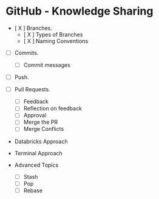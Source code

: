 # GitHub - Knowledge Sharing

- [ X ] Branches.
    - [ X ] Types of Branches
    - [ X ] Naming Conventions
- [ ] Commits.
    - [ ] Commit messages

- [ ] Push.

- [ ] Pull Requests.
    - [ ] Feedback
    - [ ] Reflection on feedback
    - [ ] Approval
    - [ ] Merge the PR
    - [ ] Merge Conflicts

- Databricks Approach
- Terminal Approach

- Advanced Topics
    - [ ] Stash
    - [ ] Pop
    - [ ] Rebase
